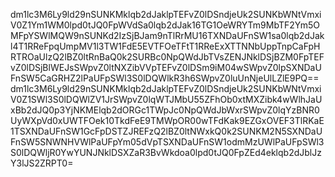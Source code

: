 dm1lc3M6Ly9ld29nSUNKMklqb2dJaklpTEFvZ0lDSndjeUk2SUNKbWNtVmxiV0Z1Ym1WM0lpd0tJQ0FpWVdSa0lqb2dJak16TG1OeWRYTm9MbTF2Ym5OMFpYSWlMQW9nSUNKd2IzSjBJam9nTlRrMU16TXNDaUFnSW1sa0lqb2dJakl4T1RReFpqUmpMV1l3TW1FdE5EVTFOeTFtT1RReExXTTNNbUppTnpCaFpHRTROaUlzQ2lBZ0ltRnBaQ0k2SURBc0NpQWdJbTVsZENJNklDSjBZM0FpTEFvZ0lDSjBlWEJsSWpvZ0ltNXZibVVpTEFvZ0lDSm9iM04wSWpvZ0lpSXNDaUFnSW5CaGRHZ2lPaUFpSWl3S0lDQWlkR3h6SWpvZ0luUnNjeUlLZlE9PQ==
dm1lc3M6Ly9ld29nSUNKMklqb2dJaklpTEFvZ0lDSndjeUk2SUNKbWNtVmxiV0Z1SWl3S0lDQWlZV1JrSWpvZ0lqWTJMbU55ZFhOb0xtMXZibk4wWlhJaUxBb2dJQ0p3YjNKMElqb2dORGc1TWpJc0NpQWdJbWxrSWpvZ0lqYzBNR0UyWXpVd0xUWTFOek10TkdFeE9TMWpOR00wTFdKak9EZGxOVEF3TlRKaE1TSXNDaUFnSW1GcFpDSTZJREFzQ2lBZ0ltNWxkQ0k2SUNKM2N5SXNDaUFnSW5SNWNHVWlPaUFpYm05dVpTSXNDaUFnSW1odmMzUWlPaUFpSWl3S0lDQWljR0YwYUNJNklDSXZaR3BvWkdoa0lpd0tJQ0FpZEd4eklqb2dJblJzY3lJS2ZRPT0=

